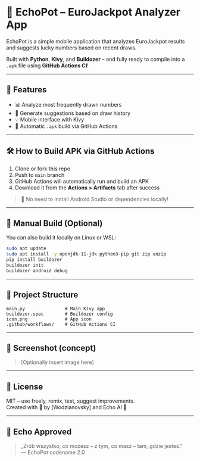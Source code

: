 
# 🎰 EchoPot – EuroJackpot Analyzer App

EchoPot is a simple mobile application that analyzes EuroJackpot results and suggests lucky numbers based on recent draws.

Built with **Python**, **Kivy**, and **Buildozer** – and fully ready to compile into a `.apk` file using **GitHub Actions CI**!

---

## 📱 Features

- 📊 Analyze most frequently drawn numbers
- 🧠 Generate suggestions based on draw history
- 💡 Mobile interface with Kivy
- 🔄 Automatic `.apk` build via GitHub Actions

---

## 🛠 How to Build APK via GitHub Actions

1. Clone or fork this repo
2. Push to `main` branch
3. GitHub Actions will automatically run and build an APK
4. Download it from the **Actions > Artifacts** tab after success

> 🔐 No need to install Android Studio or dependencies locally!

---

## 🔧 Manual Build (Optional)

You can also build it locally on Linux or WSL:

```bash
sudo apt update
sudo apt install -y openjdk-11-jdk python3-pip git zip unzip
pip install buildozer
buildozer init
buildozer android debug
```

---

## 📁 Project Structure

```
main.py               # Main Kivy app
buildozer.spec        # Buildozer config
icon.png              # App icon
.github/workflows/    # GitHub Actions CI
```

---

## 🎨 Screenshot (concept)

> [Optionally insert image here]

---

## 📄 License

MIT – use freely, remix, test, suggest improvements.  
Created with 💙 by [Wodzianovsky] and Echo AI 🧠

---

## 🤖 Echo Approved

> „Zrób wszystko, co możesz – z tym, co masz – tam, gdzie jesteś.”  
> — EchoPot codename 2.0
